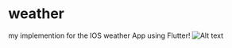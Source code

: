 # weather

my implemention for the IOS weather App using Flutter!
<img
  src="C:\Users\nemermz\Pictures\topcloudy.png"
  alt="Alt text"
  title="Optional title"
  style="display: inline-block; margin: 0 auto; max-width: 300px">
